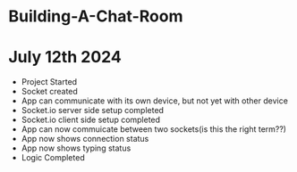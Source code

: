 # Building-A-Chat-Room

# July 12th 2024
- Project Started
- Socket created
- App can communicate with its own device, but not yet with other device
- Socket.io server side setup completed
- Socket.io client side setup completed
- App can now commuicate between two sockets(is this the right term??)
- App now shows connection status
- App now shows typing status
- Logic Completed








